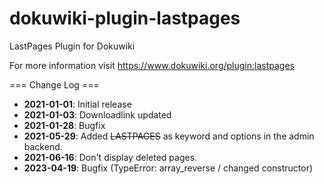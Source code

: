 # dokuwiki-plugin-lastpages

LastPages Plugin for Dokuwiki

For more information visit https://www.dokuwiki.org/plugin:lastpages

=== Change Log ===

  * **2021-01-01**: Initial release
  * **2021-01-03**: Downloadlink updated
  * **2021-01-28**: Bugfix
  * **2021-05-29**: Added ~~LASTPAGES~~ as keyword and options in the admin backend.
  * **2021-06-16**: Don't display deleted pages.
  * **2023-04-19**: Bugfix (TypeError: array_reverse / changed constructor)